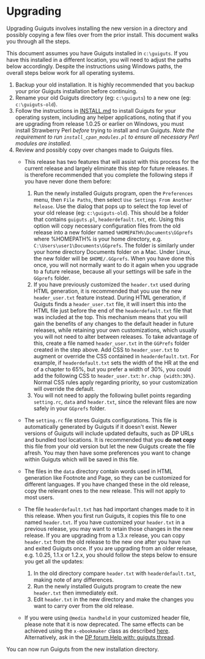 # Upgrading

Upgrading Guiguts involves installing the new version in a directory and
possibly copying a few files over from the prior install. This document walks
you through all the steps.

This document assumes you have Guiguts installed in `c:\guiguts`. If you have
this installed in a different location, you will need to adjust the paths
below accordingly. Despite the instructions using Windows paths, the overall
steps below work for all operating systems.

1. Backup your old installation. It is highly recommended that you backup your
   prior Guiguts installation before continuing.
2. Rename your old Guiguts directory (eg: `c:\guiguts`) to a new one
   (eg: `c:\guiguts-old`).
3. Follow the instructions in [INSTALL.md](INSTALL.md) to install Guiguts
   for your operating system, including any helper applications, noting that
   if you are upgrading from release 1.0.25 or earlier on Windows, you must
   install Strawberry Perl _before_ trying to install and run Guiguts.
   _Note the requirement to run `install_cpan_modules.pl` to ensure all
   necessary Perl modules are installed._
4. Review and possibly copy over changes made to Guiguts files.
   * This release has two features that will assist with this process for the
     current release and largely eliminate this step for future releases. It 
     is therefore recommended that you complete the following steps if you have
     never done them before:
     1. Run the newly installed Guiguts program, open the `Preferences` menu,
        then `File Paths`, then select `Use Settings From Another Release`.
        Use the dialog that pops up to select the top level of your old
        release (eg: `c:\guiguts-old`). This should be a folder that contains
        `guiguts.pl`, `headerdefault.txt`, etc. Using this option will copy
        necessary configuration files from the old release into a new folder
        named `%HOMEPATH%\Documents\GGprefs` where %HOMEPATH% is your home
        directory, e.g. `C:\Users\user1\Documents\GGprefs`. The folder is
        similarly under your home directory Documents folder on a Mac. 
        Under Linux, the new folder will be `$HOME/.GGprefs`. When you have
        done this once, you will not normally want to do it again when you
        upgrade to a future release, because all your settings will be safe
        in the `GGprefs` folder.
     2. If you have previously customized the `header.txt` used during HTML
        generation, it is recommended that you use the new `header_user.txt`
        feature instead. During HTML generation, if Guiguts finds a
        `header_user.txt` file, it will insert this into the HTML file just
        before the end of the `headerdefault.txt` file that was included at
        the top. This mechanism means that you will gain the benefits of any
        changes to the default header in future releases, while retaining
        your own customizations, which usually you will not need to alter
        between releases. To take advantage of this, create a file named
        `header_user.txt` in the `GGPrefs` folder created in the step above.
        Add CSS to `header_user.txt` to augment or override the CSS contained
        in `headerdefault.txt`. For example, if `headerdefault.txt` sets the
        width of the HR at the end of a chapter to 65%, but you prefer a width
        of 30%, you could add the following CSS to `header_user.txt`:
        `hr.chap {width:30%}`. Normal CSS rules apply regarding priority, so
        your customization will override the default.
     3. You will not need to apply the following bullet points regarding
        `setting.rc`, `data` and  `header.txt`, since the relevant files are
        now safely in your `GGprefs` folder.
   * The `setting.rc` file stores Guiguts configurations. This file is
     automatically generated by Guiguts if it doesn't exist. Newer versions of
     Guiguts will include updated defaults, such as DP URLs and bundled tool
     locations. It is recommended that you **do not copy** this file from your
     old version but let the new Guiguts create the file afresh. You may then
     have some preferences you want to change within Guiguts which will be
     saved in this file.
   * The files in the `data` directory contain words used in HTML generation
     like Footnote and Page, so they can be customized for different
     languages. If you have changed these in the old release, copy the
     relevant ones to the new release. This will not apply to most users.
   * The file `headerdefault.txt` has had important changes made to it in this
     release. When you first run Guiguts, it copies this file to one named
     `header.txt`. If you have customized your `header.txt` in a previous
     release, you may want to retain those changes in the new release.
     If you are upgrading from a 1.3.x release, you can copy `header.txt` from
     the old release to the new one after you have run and exited Guiguts once.
     If you are upgrading from an older release, e.g. 1.0.25, 1.1.x or 1.2.x,
     you should follow the steps below to ensure you get all the updates:
     1. In the old directory compare `header.txt` with `headerdefault.txt`,
        making note of any differences.
     2. Run the newly installed Guiguts program to create the new `header.txt`
        then immediately exit.
     3. Edit `header.txt` in the new directory and make the changes you want
        to carry over from the old release.

   * If you were using `@media handheld` in your customized header file, please
     note that it is now deprecated. The same effects can be achieved using
     the `x-ebookmaker` class as described [here](https://www.pgdp.net/wiki/DP_Official_Documentation:PP_and_PPV/DP_HTML_Best_Practices/Case_Studies/Media_Types_and_Mobile_Formats).
     Alternatively, ask in the [DP forum Help with: guiguts thread](https://www.pgdp.net/phpBB2/viewtopic.php?t=11466).

You can now run Guiguts from the new installation directory.
